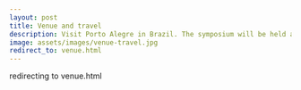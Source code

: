 ```yaml
---
layout: post
title: Venue and travel
description: Visit Porto Alegre in Brazil. The symposium will be held at Centro Cultural UFRGS.
image: assets/images/venue-travel.jpg
redirect_to: venue.html
---
```


redirecting to venue.html